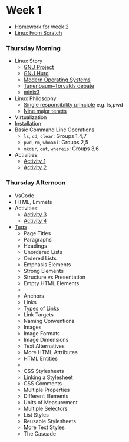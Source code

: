 # Week 1

- [Homework for week 2](./Homework.md)
- [Linux From Scratch](https://www.linuxfromscratch.org/)

### Thursday Morning

- Linux Story
  - [GNU Project](https://en.wikipedia.org/wiki/GNU_Project)
  - [GNU Hurd](https://en.wikipedia.org/wiki/GNU_Hurd)
  - [Modern Operating Systems](https://en.wikipedia.org/wiki/Modern_Operating_Systems)
  - [Tanenbaum–Torvalds debate](https://en.wikipedia.org/wiki/Tanenbaum%E2%80%93Torvalds_debate)
  - [minix3](https://www.minix3.org/)
- Linux Philosophy
  - [Single responsibility principle](https://en.wikipedia.org/wiki/Single_responsibility_principle) e.g. ls,pwd
  - [Nine major tenets](https://opensource.com/business/15/2/how-linux-philosophy-affects-you)
- Virtualization
- Installation
- Basic Command Line Operations
  - `ls`, `cd`, `clear`:  Groups 1,4,7
  - `pwd`, `rm`, `whoami`: Groups 2,5
  - `mkdir`, `cat`, `whereis`: Groups 3,6
- Activities:
  - [Activity 1](./activity1.md)
  - [Activity 2](./activity2.md)

### Thursday Afternoon

- VsCode
- HTML, Emmets
- Activities:
  - [Activity 3](./activity3.md)
  - [Activity 4](./activity4.md)
- [Tags](https://internetingishard.netlify.app/html-and-css/)
  - Page Titles
  - Paragraphs
  - Headings
  - Unordered Lists
  -  Ordered Lists
  - Emphasis Elements
  - Strong Elements
  - Structure vs Presentation
  - Empty HTML Elements
  - 
  - Anchors
  - Links
  - Types of Links
  - Link Targets
  - Naming Conventions
  - Images
  - Image Formats
  - Image Dimensions
  - Text Alternatives
  - More HTML Attributes
  - HTML Entities
  - 
  - CSS Stylesheets
  - Linking a Stylesheet
  - CSS Comments
  - Multiple Properties
  - Different Elements
  - Units of Measurement
  - Multiple Selectors
  - List Styles
  -  Reusable Stylesheets
  - More Text Styles
  - The Cascade
